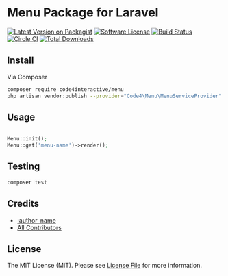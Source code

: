# Menu Package for Laravel

[![Latest Version on Packagist][ico-version]][link-packagist]
[![Software License][ico-license]](LICENSE)
[![Build Status][ico-travis]][link-travis]
[![Circle CI][ico-circle]](https://circleci.com/gh/code4interactive/menu/tree/master)
[![Total Downloads][ico-downloads]][link-downloads]


## Install

Via Composer

``` bash
composer require code4interactive/menu
php artisan vendor:publish --provider="Code4\Menu\MenuServiceProvider"
```

## Usage

``` php

Menu::init();
Menu::get('menu-name')->render();

```

## Testing

``` bash
composer test
```

## Credits

- [:author_name][link-author]
- [All Contributors][link-contributors]

## License

The MIT License (MIT). Please see [License File](LICENSE.md) for more information.

[ico-version]: https://img.shields.io/packagist/v/code4interactive/menu.svg?style=flat-square
[ico-license]: https://img.shields.io/github/license/code4interactive/menu.svg?style=flat-square
[ico-travis]: https://img.shields.io/travis/code4interactive/menu/master.svg?style=flat-square
[ico-circle]: https://circleci.com/gh/code4interactive/menu/tree/master.svg?style=svg
[ico-downloads]: https://img.shields.io/packagist/dt/code4interactive/menu.svg?style=flat-square
[link-packagist]: https://packagist.org/packages/code4interactive/menu

[link-travis]: https://travis-ci.org/code4interactive/menu
[link-downloads]: https://packagist.org/packages/code4interactive/menu
[link-author]: https://github.com/code4interactive
[link-contributors]: ../../contributors
